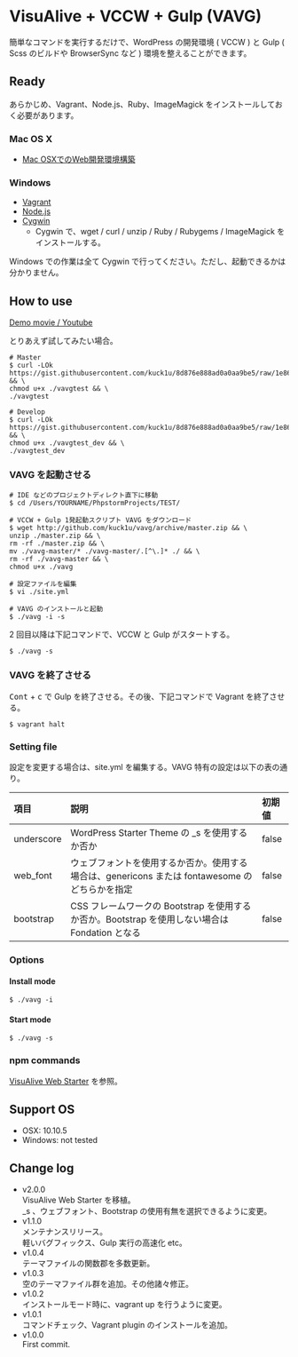 VisuAlive + VCCW + Gulp (VAVG)
=========================

簡単なコマンドを実行するだけで、WordPress の開発環境 ( VCCW ) と Gulp ( Scss のビルドや BrowserSync など ) 環境を整えることができます。

## Ready

あらかじめ、Vagrant、Node.js、Ruby、ImageMagick をインストールしておく必要があります。

### Mac OS X

* [Mac OSXでのWeb開発環境構築](http://designinglabo.com/1019/mac-os-x-web-development-environment.html)

### Windows

* [Vagrant](https://www.vagrantup.com/)
* [Node.js](http://nodejs.jp/)
* [Cygwin](https://cygwin.com/)
    * Cygwin で、wget / curl / unzip / Ruby / Rubygems / ImageMagick をインストールする。

Windows での作業は全て Cygwin で行ってください。ただし、起動できるかは分かりません。

## How to use

[Demo movie / Youtube](https://www.youtube.com/watch?v=Sg5BlZtUv0w)

とりあえず試してみたい場合。

```
# Master
$ curl -LOk https://gist.githubusercontent.com/kuck1u/8d876e888ad0a0aa9be5/raw/1e863de448d297b318641c35f35564a711dfdf6f/vavgtest && \
chmod u+x ./vavgtest && \
./vavgtest

# Develop
$ curl -LOk https://gist.githubusercontent.com/kuck1u/8d876e888ad0a0aa9be5/raw/1e863de448d297b318641c35f35564a711dfdf6f/vavgtest_dev && \
chmod u+x ./vavgtest_dev && \
./vavgtest_dev
```

### VAVG を起動させる

```
# IDE などのプロジェクトディレクト直下に移動
$ cd /Users/YOURNAME/PhpstormProjects/TEST/

# VCCW + Gulp 1発起動スクリプト VAVG をダウンロード
$ wget http://github.com/kuck1u/vavg/archive/master.zip && \
unzip ./master.zip && \
rm -rf ./master.zip && \
mv ./vavg-master/* ./vavg-master/.[^\.]* ./ && \
rm -rf ./vavg-master && \
chmod u+x ./vavg

# 設定ファイルを編集
$ vi ./site.yml

# VAVG のインストールと起動
$ ./vavg -i -s
```

2 回目以降は下記コマンドで、VCCW と Gulp がスタートする。

```
$ ./vavg -s
```

### VAVG を終了させる

<kbd>Cont</kbd> + <kbd>c</kbd> で Gulp を終了させる。その後、下記コマンドで Vagrant を終了させる。

```
$ vagrant halt
```

### Setting file

設定を変更する場合は、site.yml を編集する。VAVG 特有の設定は以下の表の通り。

| 項目       | 説明                                                                                           | 初期値 |
|:-----------|:-----------------------------------------------------------------------------------------------|:-------|
| underscore | WordPress Starter Theme の _s を使用するか否か                                                 | false  |
| web_font   | ウェブフォントを使用するか否か。使用する場合は、genericons または fontawesome のどちらかを指定 | false  |
| bootstrap  | CSS フレームワークの Bootstrap を使用するか否か。Bootstrap を使用しない場合は Fondation となる | false  |

### Options
#### Install mode

```
$ ./vavg -i
```

#### Start mode

```
$ ./vavg -s
```

### npm commands
[VisuAlive Web Starter](https://github.com/kuck1u/visualive-web-starter) を参照。

## Support OS

* OSX: 10.10.5
* Windows: not tested

## Change log
* v2.0.0  
VisuAlive Web Starter を移植。  
_s 、ウェブフォント、Bootstrap の使用有無を選択できるように変更。
* v1.1.0  
メンテナンスリリース。  
軽いバグフィックス、Gulp 実行の高速化 etc。
* v1.0.4  
テーマファイルの関数郡を多数更新。
* v1.0.3  
空のテーマファイル群を追加。その他諸々修正。
* v1.0.2  
インストールモード時に、vagrant up を行うように変更。
* v1.0.1  
コマンドチェック、Vagrant plugin のインストールを追加。
* v1.0.0  
First commit.
